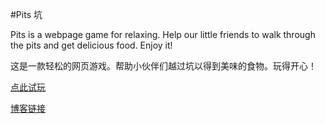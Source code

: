#Pits 坑

Pits is a webpage game for relaxing. Help our little friends to walk through the pits and get delicious food. Enjoy it!

这是一款轻松的网页游戏。帮助小伙伴们越过坑以得到美味的食物。玩得开心！

[点此试玩](http://sfg.name/apps/pits/index.html)

[博客链接](http://www.sfg.name/article/code/8.html)
